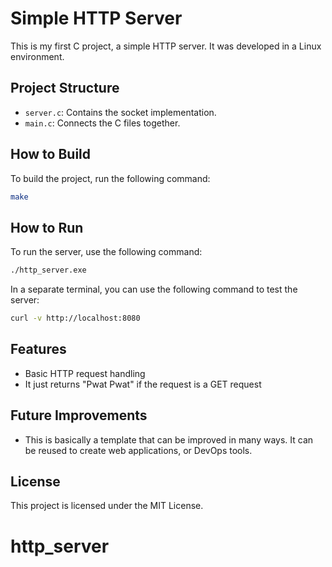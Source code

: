 # Simple HTTP Server

This is my first C project, a simple HTTP server.
It was developed in a Linux environment.

## Project Structure

- `server.c`: Contains the socket implementation.
- `main.c`: Connects the C files together.

## How to Build

To build the project, run the following command:

```sh
make
```

## How to Run

To run the server, use the following command:

```sh
./http_server.exe
```

In a separate terminal, you can use the following command to test the server:

```sh
curl -v http://localhost:8080
```

## Features

- Basic HTTP request handling
- It just returns "Pwat Pwat" if the request is a GET request

## Future Improvements

- This is basically a template that can be improved in many ways. It can be reused to create web applications, or DevOps tools.

## License

This project is licensed under the MIT License.
# http_server
